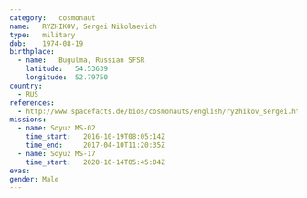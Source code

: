 ```yaml
---
category:	cosmonaut
name:	RYZHIKOV, Sergei Nikolaevich
type:	military
dob:	1974-08-19
birthplace:
  - name:	Bugulma, Russian SFSR
    latitude:	54.53639
    longitude:	52.79750
country:
  - RUS
references:
  - http://www.spacefacts.de/bios/cosmonauts/english/ryzhikov_sergei.htm
missions:
  - name: Soyuz MS-02
    time_start:   2016-10-19T08:05:14Z
    time_end:     2017-04-10T11:20:35Z
  - name: Soyuz MS-17
    time_start:   2020-10-14T05:45:04Z
evas:
gender:	Male
---
```

